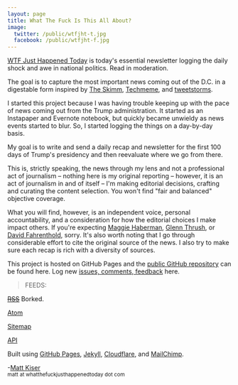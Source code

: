 ```yaml
---
layout: page
title: What The Fuck Is This All About?
image:
  twitter: /public/wtfjht-t.jpg
  facebook: /public/wtfjht-f.jpg
---
```

<p class="lead"><a href="{{ site.baseurl }}/">WTF Just Happened Today</a> is today's essential newsletter logging the daily shock and awe in national politics. Read in moderation.</p>

<p>The goal is to capture the most important news coming out of the D.C. in a digestable form inspired by <a href="http://www.theskimm.com/">The Skimm</a>, <a href="http://techmeme.com/">Techmeme</a>, and <a href="http://www.theverge.com/2016/12/13/13936946/twitter-tweetstorm-thread-timeline-medium">tweetstorms</a>.</p>
 
I started this project because I was having trouble keeping up with the pace of news coming out from the Trump administration. It started as an Instapaper and Evernote notebook, but quickly became unwieldy as news events started to blur. So, I started logging the things on a day-by-day basis. 

My goal is to write and send a daily recap and newsletter for the first 100 days of Trump's presidency and then reevaluate where we go from there. 

This is, strictly speaking, the news through my lens and not a professional act of journalism – nothing here is my original reporting – however, it is an act of journalism in and of itself – I'm making editorial decisions, crafting and curating the content selection. You won't find "fair and balanced" objective coverage. 

What you will find, however, is an independent voice, personal accountability, and a consideration for how the editorial choices I make impact others. If you're expecting <a href="https://twitter.com/maggieNYT" target="_blank">Maggie Haberman</a>, <a href="https://twitter.com/glennthrush" target="_blank">Glenn Thrush</a>, or <a href="https://twitter.com/Fahrenthold" target="_blank">David Fahrenthold</a>, sorry. It's also worth noting that I go through considerable effort to cite the original source of the news. I also try to make sure each recap is rich with a diversity of sources.

This project is hosted on GitHub Pages and the <a href="https://github.com/mkiser/mkiser.github.io">public GitHub repository</a> can be found here. Log new <a href="https://github.com/mkiser/mkiser.github.io/issues/new">issues, comments, feedback</a> here.
 
> FEEDS:
>
~~<a href="https://whatthefuckjusthappenedtoday.com/rss.xml">RSS</a>~~ Borked.
>
<a href="https://whatthefuckjusthappenedtoday.com/atom.xml">Atom</a>
>
<a href="https://whatthefuckjusthappenedtoday.com/sitemap.xml">Sitemap</a>
>
<a href="https://whatthefuckjusthappenedtoday.com/api/v1/pages.json">API</a>

Built using <a href="https://pages.github.com/">GitHub Pages</a>, <a href="http://jekyllrb.com/">Jekyll</a>, <a href="https://www.cloudflare.com">Cloudflare</a>, and <a href="https://mailchimp.com/">MailChimp</a>.

<p class="lead">-<a href="https://twitter.com/matt_kiser/">Matt Kiser</a><br>
    <small>matt at whatthefuckjusthappenedtoday dot com</small>
</p>